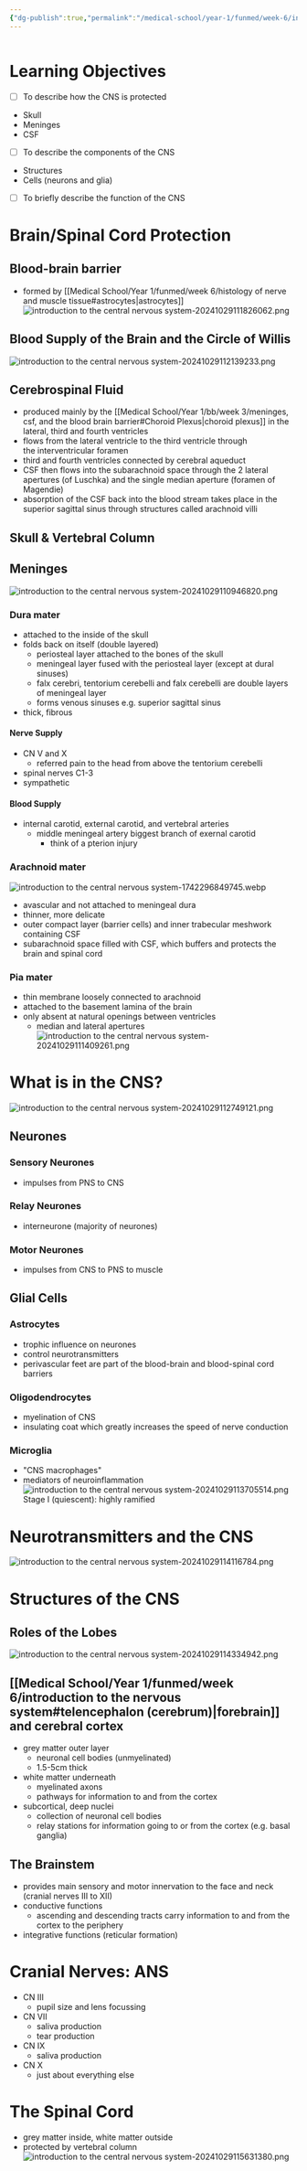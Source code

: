 ```yaml
---
{"dg-publish":true,"permalink":"/medical-school/year-1/funmed/week-6/introduction-to-the-central-nervous-system/","tags":["funmed"],"updated":"2025-03-18T11:28:05.312+00:00"}
---
```


```table-of-contents
```
# Learning Objectives
- [ ] To describe how the CNS is protected
- Skull
- Meninges
- CSF
- [ ] To describe the components of the CNS
- Structures
- Cells (neurons and glia)
- [ ] To briefly describe the function of the CNS

# Brain/Spinal Cord Protection
## Blood-brain barrier
- formed by [[Medical School/Year 1/funmed/week 6/histology of nerve and muscle tissue#astrocytes\|astrocytes]]
![introduction to the central nervous system-20241029111826062.png](/img/user/Medical%20School/Year%201/funmed/week%206/attachments/introduction%20to%20the%20central%20nervous%20system-20241029111826062.png)

## Blood Supply of the Brain and the Circle of Willis
![introduction to the central nervous system-20241029112139233.png](/img/user/Medical%20School/Year%201/funmed/week%206/attachments/introduction%20to%20the%20central%20nervous%20system-20241029112139233.png)

## Cerebrospinal Fluid
- produced mainly by the [[Medical School/Year 1/bb/week 3/meninges, csf, and the blood brain barrier#Choroid Plexus\|choroid plexus]] in the lateral, third and fourth ventricles
- flows from the lateral ventricle to the third ventricle through the interventricular foramen
- third and fourth ventricles connected by cerebral aqueduct
- CSF then flows into the subarachnoid space through the 2 lateral apertures (of Luschka) and the single median aperture (foramen of Magendie)
- absorption of the CSF back into the blood stream takes place in the superior sagittal sinus through structures called arachnoid villi
## Skull & Vertebral Column
## Meninges
![introduction to the central nervous system-20241029110946820.png](/img/user/Medical%20School/Year%201/funmed/week%206/attachments/introduction%20to%20the%20central%20nervous%20system-20241029110946820.png)
### Dura mater
- attached to the inside of the skull
- folds back on itself (double layered)
	- periosteal layer attached to the bones of the skull
	- meningeal layer fused with the periosteal layer (except at dural sinuses)
	- falx cerebri, tentorium cerebelli and falx cerebelli are double layers of meningeal layer
	- forms venous sinuses e.g. superior sagittal sinus
- thick, fibrous
#### Nerve Supply
- CN V and X
	- referred pain to the head from above the tentorium cerebelli
- spinal nerves C1-3
- sympathetic
#### Blood Supply
- internal carotid, external carotid, and vertebral arteries
	- middle meningeal artery biggest branch of exernal carotid
		- think of a pterion injury
### Arachnoid mater
![introduction to the central nervous system-1742296849745.webp](/img/user/Medical%20School/Year%201/funmed/week%206/attachments/introduction%20to%20the%20central%20nervous%20system-1742296849745.webp)
- avascular and not attached to meningeal dura
- thinner, more delicate
- outer compact layer (barrier cells) and inner trabecular meshwork containing CSF
- subarachnoid space filled with CSF, which buffers and protects the brain and spinal cord
### Pia mater
- thin membrane loosely connected to arachnoid
- attached to the basement lamina of the brain
- only absent at natural openings between ventricles
	- median and lateral apertures
![introduction to the central nervous system-20241029111409261.png](/img/user/Medical%20School/Year%201/funmed/week%206/attachments/introduction%20to%20the%20central%20nervous%20system-20241029111409261.png)

# What is in the CNS?
![introduction to the central nervous system-20241029112749121.png](/img/user/Medical%20School/Year%201/funmed/week%206/attachments/introduction%20to%20the%20central%20nervous%20system-20241029112749121.png)

## Neurones
### Sensory Neurones
- impulses from PNS to CNS
### Relay Neurones
- interneurone (majority of neurones)
### Motor Neurones
- impulses from CNS to PNS to muscle

## Glial Cells
### Astrocytes
- trophic influence on neurones
- control neurotransmitters
- perivascular feet are part of the blood-brain and blood-spinal cord barriers

### Oligodendrocytes
- myelination of CNS
- insulating coat which greatly increases the speed of nerve conduction

### Microglia
- "CNS macrophages"
- mediators of neuroinflammation
![introduction to the central nervous system-20241029113705514.png](/img/user/Medical%20School/Year%201/funmed/week%206/attachments/introduction%20to%20the%20central%20nervous%20system-20241029113705514.png)
Stage I (quiescent): highly ramified

# Neurotransmitters and the CNS
![introduction to the central nervous system-20241029114116784.png](/img/user/Medical%20School/Year%201/funmed/week%206/attachments/introduction%20to%20the%20central%20nervous%20system-20241029114116784.png)

# Structures of the CNS
## Roles of the Lobes
![introduction to the central nervous system-20241029114334942.png](/img/user/Medical%20School/Year%201/funmed/week%206/attachments/introduction%20to%20the%20central%20nervous%20system-20241029114334942.png)

## [[Medical School/Year 1/funmed/week 6/introduction to the nervous system#telencephalon (cerebrum)\|forebrain]] and cerebral cortex
- grey matter outer layer
	- neuronal cell bodies (unmyelinated)
	- 1.5-5cm thick
- white matter underneath
	- myelinated axons
	- pathways for information to and from the cortex
- subcortical, deep nuclei
	- collection of neuronal cell bodies
	- relay stations for information going to or from the cortex (e.g. basal ganglia)

## The Brainstem
- provides main sensory and motor innervation to the face and neck (cranial nerves III to XII)
- conductive functions
	- ascending and descending tracts carry information to and from the cortex to the periphery
- integrative functions (reticular formation)

# Cranial Nerves: ANS
- CN III
	- pupil size and lens focussing
- CN VII
	- saliva production
	- tear production
- CN IX
	- saliva production
- CN X
	- just about everything else

# The Spinal Cord
- grey matter inside, white matter outside
- protected by vertebral column
![introduction to the central nervous system-20241029115631380.png](/img/user/Medical%20School/Year%201/funmed/week%206/attachments/introduction%20to%20the%20central%20nervous%20system-20241029115631380.png)
